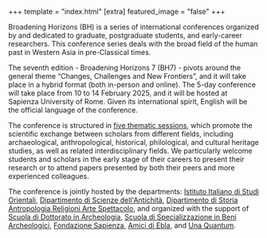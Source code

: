 +++
template = "index.html"
[extra]
featured_image = "false"
+++

Broadening Horizons (BH) is a series of international conferences organized by and dedicated to graduate, postgraduate students, and early-career researchers. This conference series deals with the broad field of the human past in Western Asia in pre-Classical times.

The seventh edition - Broadening Horizons 7 (BH7) - pivots around the general theme “Changes, Challenges and New Frontiers”, and it will take place in a hybrid format (both in-person and online). The 5-day conference will take place from 10 to 14 February 2025, and it will be hosted at Sapienza University of Rome. Given its international spirit, English will be the official language of the conference. 

The conference is structured in [five thematic sessions](/about/sessions), which promote the scientific exchange between scholars from different fields, including archaeological, anthropological, historical, philological, and cultural heritage studies, as well as related interdisciplinary fields. We particularly welcome students and scholars in the early stage of their careers to present their research or to attend papers presented by both their peers and more experienced colleagues. 

The conference is jointly hosted by the departments: [Istituto Italiano di Studi Orientali](https://web.uniroma1.it/diso/en), [Dipartimento di Scienze dell'Antichità](https://www.antichita.uniroma1.it/eng), [Dipartimento di Storia Antropologia Religioni Arte Spettacolo](https://saras.uniroma1.it/en), and organized with the support of [Scuola di Dottorato in Archeologia](https://phd.uniroma1.it/web/PHD-SCHOOL-OF-ARCHAEOLOGY_nD3482_EN.aspx), [Scuola di Specializzazione in Beni Archeologici](https://web.uniroma1.it/scuola_beniarcheologici/en), [Fondazione Sapienza](https://www.fondazionesapienza.uniroma1.it/), [Amici di Ebla](https://www.amicidiebla.org/), and [Una Quantum](https://www.unaquantum.com/).
